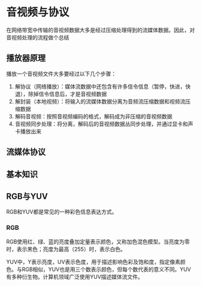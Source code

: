 # 音视频与协议

在网络带宽中传输的音视频数据大多是经过压缩处理得到的流媒体数据。因此，对音视频处理的流程做个总结

## 播放器原理

播放一个音视频文件大多要经过以下几个步骤：

1. 解协议（网络播放）：媒体流数据中还包含有许多信令信息（暂停，快进，快退），除掉信令信息后，才是音视频数据
2. 解封装（本地视频）：将输入的流媒体数据分离为音频流压缩数据和视频流压缩数据
3. 解码音视频：按照音视频编码的格式，解码成为非压缩的音视频数据
4. 音视频同步处理：将分离，解码后的音视频数据丛同步处理，并通过显卡和声卡播放出来



## 流媒体协议







## 基本知识

## RGB与YUV

RGB和YUV都是常见的一种彩色信息表达方式。

### RGB

RGB使用红、绿、蓝的亮度叠加定量表示颜色，又称加色混色模型。当亮度为零时，表示黑色；亮度为最高（255）时，表示白色。

YUV中，Y表示亮度，UV表示色度，用于描述影响色彩及饱和度，指定像素颜色。与RGB相似，YUV也是用三个数表示颜色，但每个数代表的意义不同。YUV有多种衍生物。计算机领域广泛使用YUV描述媒体流文件。

